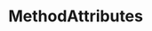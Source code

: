 #  MethodAttributes

<api-schema openapi-path="../../../api-specs/swagger-otr-api.json" name="MethodAttributes"/>
